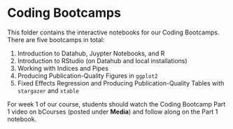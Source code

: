 # Coding Bootcamps

This folder contains the interactive notebooks for our Coding Bootcamps. There are five bootcamps in total:

1. Introduction to Datahub, Juypter Notebooks, and R
2. Introduction to RStudio (on Datahub and local installations)
3. Working with Indices and Pipes
4. Producing Publication-Quality Figures in `ggplot2`
5. Fixed Effects Regression and Producing Publication-Quality Tables with `stargazer` and `xtable`

For week 1 of our course, students should watch the Coding Bootcamp Part 1 video on bCourses (posted under **Media**) and follow along on the Part 1 notebook.
